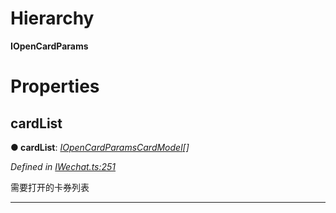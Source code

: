 

# Hierarchy

**IOpenCardParams**

# Properties

<a id="cardlist"></a>

##  cardList

**● cardList**: *[IOpenCardParamsCardModel](_iwechat_.iopencardparamscardmodel.md)[]*

*Defined in [IWechat.ts:251](https://github.com/yc-typescript/jssdk/blob/4422e9c/src/IWechat.ts#L251)*

需要打开的卡券列表

___

